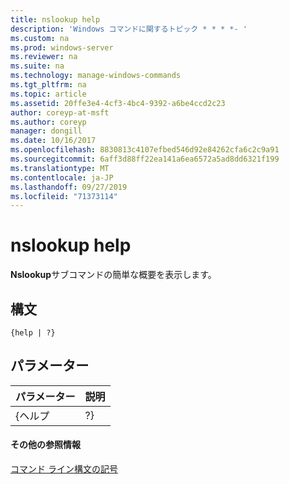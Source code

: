 ```yaml
---
title: nslookup help
description: 'Windows コマンドに関するトピック * * * *- '
ms.custom: na
ms.prod: windows-server
ms.reviewer: na
ms.suite: na
ms.technology: manage-windows-commands
ms.tgt_pltfrm: na
ms.topic: article
ms.assetid: 20ffe3e4-4cf3-4bc4-9392-a6be4ccd2c23
author: coreyp-at-msft
ms.author: coreyp
manager: dongill
ms.date: 10/16/2017
ms.openlocfilehash: 8830813c4107efbed546d92e84262cfa6c2c9a91
ms.sourcegitcommit: 6aff3d88ff22ea141a6ea6572a5ad8dd6321f199
ms.translationtype: MT
ms.contentlocale: ja-JP
ms.lasthandoff: 09/27/2019
ms.locfileid: "71373114"
---
```

# <a name="nslookup-help"></a>nslookup help



**Nslookup**サブコマンドの簡単な概要を表示します。

## <a name="syntax"></a>構文

```
{help | ?}
```

## <a name="parameters"></a>パラメーター

| パラメーター | 説明 |
|-----------|-------------|
|   {ヘルプ   |     ?}      |

#### <a name="additional-references"></a>その他の参照情報

[コマンド ライン構文の記号](command-line-syntax-key.md)